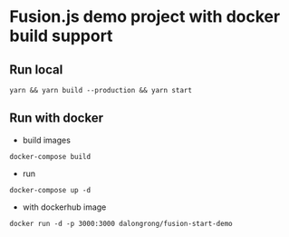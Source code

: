 # Fusion.js demo project with docker build  support

## Run local

```code
yarn && yarn build --production && yarn start
```

## Run with docker

* build images

```code
docker-compose build
```

* run

```code
docker-compose up -d
```

* with dockerhub image

```code
docker run -d -p 3000:3000 dalongrong/fusion-start-demo
```

